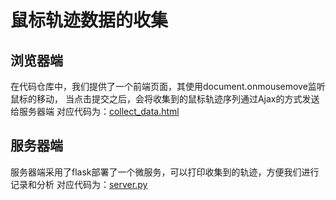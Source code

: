 # 鼠标轨迹数据的收集

## 浏览器端
在代码仓库中，我们提供了一个前端页面，其使用document.onmousemove监听鼠标的移动，
当点击提交之后，会将收集到的鼠标轨迹序列通过Ajax的方式发送给服务器端
对应代码为：[collect_data.html](https://github.com/itmorn/robot-mouse-track/blob/main/examples/collect_data.html)

## 服务器端
服务器端采用了flask部署了一个微服务，可以打印收集到的轨迹，方便我们进行记录和分析
对应代码为：[server.py](https://github.com/itmorn/robot-mouse-track/blob/main/examples/server.py)





